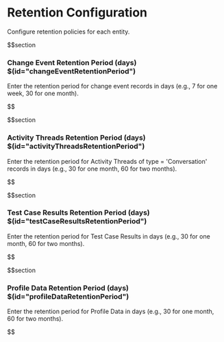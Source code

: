# Retention Configuration

Configure retention policies for each entity.

$$section
### Change Event Retention Period (days) $(id="changeEventRetentionPeriod")

Enter the retention period for change event records in days (e.g., 7 for one week, 30 for one month).

$$

$$section
### Activity Threads Retention Period (days) $(id="activityThreadsRetentionPeriod")

Enter the retention period for Activity Threads of type = 'Conversation' records in days (e.g., 30 for one month, 60 for two months).

$$

$$section
### Test Case Results Retention Period (days) $(id="testCaseResultsRetentionPeriod")

Enter the retention period for Test Case Results in days (e.g., 30 for one month, 60 for two months).

$$

$$section
### Profile Data Retention Period (days) $(id="profileDataRetentionPeriod")

Enter the retention period for Profile Data in days (e.g., 30 for one month, 60 for two months).

$$